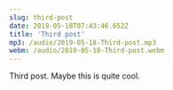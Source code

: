 ```yaml
---
slug: third-post
date: 2019-05-18T07:43:46.652Z
title: 'Third post'
mp3: /audio/2019-05-18-Third-post.mp3
webm: /audio/2019-05-18-Third-post.webm
---
```


Third post. Maybe this is quite cool.

